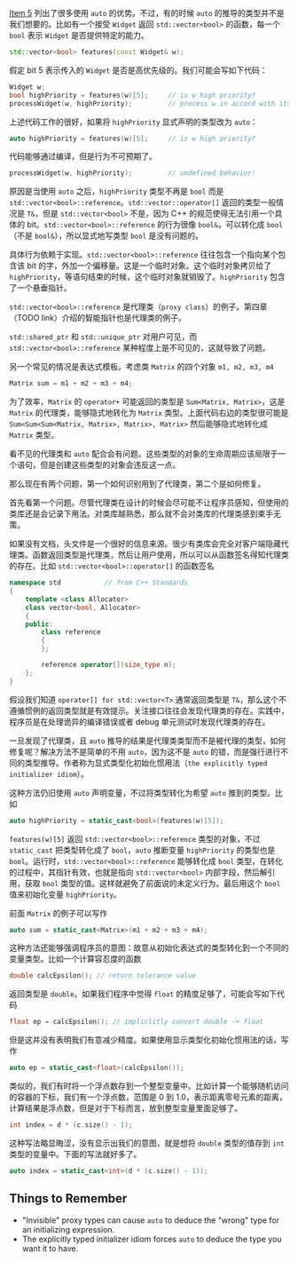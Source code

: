 [Item 5](/EffectiveModernCpp/ch02_auto/05_Prefer_auto_to_explicit_type_declarations.md) 列出了很多使用 `auto` 的优势。不过，有的时候 `auto` 的推导的类型并不是我们想要的。比如有一个接受 `Widget` 返回 `std::vector<bool>` 的函数，每一个 `bool` 表示 `Widget` 是否提供特定的能力。
```cpp
std::vector<bool> features(const Widget& w);
```

假定 bit 5 表示传入的 `Widget` 是否是高优先级的。我们可能会写如下代码：
```cpp
Widget w;
bool highPriority = features(w)[5];     // is w high priority?
processWidget(w, highPriority);         // process w in accord with its priority
```

上述代码工作的很好，如果将 `highPriority` 显式声明的类型改为 `auto`：
```cpp
auto highPriority = features(w)[5];     // is w high priority?
```

代码能够通过编译，但是行为不可预期了。
```cpp
processWidget(w, highPriority);         // undefined behavior!
```

原因是当使用 `auto` 之后，`highPriority` 类型不再是 `bool` 而是 `std::vector<bool>::reference`。`std::vector::operator[]` 返回的类型一般情况是 `T&`，但是 `std::vector<bool>` 不是，因为 C++ 的规范使得无法引用一个具体的 bit。`std::vector<bool>::reference` 的行为很像 `bool&`，可以转化成 `bool`（不是 `bool&`），所以显式地写类型 `bool` 是没有问题的。

具体行为依赖于实现。`std::vector<bool>::reference` 往往包含一个指向某个包含该 bit 的字，外加一个偏移量。这是一个临时对象。这个临时对象拷贝给了 `highPriority`，等语句结束的时候，这个临时对象就销毁了。`highPriority` 包含了一个悬垂指针。

`std::vector<bool>::reference` 是代理类（`proxy class`）的例子。第四章（TODO link）介绍的智能指针也是代理类的例子。

`std::shared_ptr` 和 `std::unique_ptr` 对用户可见，而 `std::vector<bool>::reference` 某种程度上是不可见的，这就导致了问题。

另一个常见的情况是表达式模板。考虑类 `Matrix` 的四个对象 `m1, m2, m3, m4`
```cpp
Matrix sum = m1 + m2 + m3 + m4;
```

为了效率，`Matrix` 的 `operator+` 可能返回的类型是 `Sum<Matrix, Matrix>`，这是 `Matrix` 的代理类，能够隐式地转化为 `Matrix` 类型。上面代码右边的类型很可能是 `Sum<Sum<Sum<Matrix, Matrix>, Matrix>, Matrix>` 然后能够隐式地转化成 `Matrix` 类型。

看不见的代理类和 `auto` 配合会有问题。这些类型的对象的生命周期应该局限于一个语句，但是创建这些类型的对象会违反这一点。

那么现在有两个问题，第一个如何识别用到了代理类，第二个是如何修复。

首先看第一个问题。尽管代理类在设计的时候会尽可能不让程序员感知，但使用的类库还是会记录下用法。对类库越熟悉，那么就不会对类库的代理类感到束手无策。

如果没有文档，头文件是一个很好的信息来源。很少有类库会完全对客户端隐藏代理类。函数返回类型是代理类，然后让用户使用，所以可以从函数签名得知代理类的存在。比如 `std::vector<bool>::operator[]` 的函数签名
```cpp
namespace std           // from C++ Standards
{
    template <class Allocator>
    class vector<bool, Allocator>
    {
    public:
        class reference
        {
        };

        reference operator[](size_type n);
    };
}
```

假设我们知道 `operator[] for std::vector<T>` 通常返回类型是 `T&`，那么这个不遵循惯例的返回类型就是有效提示。关注接口往往会发现代理类的存在。实践中，程序员是在处理诡异的编译错误或者 debug 单元测试时发现代理类的存在。

一旦发现了代理类，且 `auto` 推导的结果是代理类类型而不是被代理的类型，如何修复呢？解决方法不是简单的不用 `auto`，因为这不是 `auto` 的错，而是强行进行不同的类型推导。作者称为显式类型化初始化惯用法（`the explicitly typed initializer idiom`）。

这种方法仍旧使用 `auto` 声明变量，不过将类型转化为希望 `auto` 推到的类型。比如
```cpp
auto highPriority = static_cast<bool>(features(w)[5]);
```

`features(w)[5]` 返回 `std::vector<bool>::reference` 类型的对象，不过 `static_cast` 把类型转化成了 `bool`，`auto` 推断变量 `highPriority` 的类型也是 `bool`。运行时，`std::vector<bool>::reference` 能够转化成 `bool` 类型，在转化的过程中，其指针有效，也就是指向 `std::vector<bool>` 内部字段，然后解引用，获取 `bool` 类型的值。这样就避免了前面说的未定义行为。最后用这个 `bool` 值来初始化变量 `highPriority`。

前面 `Matrix` 的例子可以写作
```cpp
auto sum = static_cast<Matrix>(m1 + m2 + m3 + m4);
```

这种方法还能够强调程序员的意图：故意从初始化表达式的类型转化到一个不同的变量类型。比如一个计算容忍度的函数
```cpp
double calcEpsilon(); // return tolerance value
```

返回类型是 `double`。如果我们程序中觉得 `float` 的精度足够了，可能会写如下代码
```cpp
float ep = calcEpsilon(); // impliclitly convert double -> float
```

但是这并没有表明我们有意减少精度。如果使用显示类型化初始化惯用法的话，写作
```cpp
auto ep = static_cast<float>(calcEpsilon());
```

类似的，我们有时将一个浮点数存到一个整型变量中。比如计算一个能够随机访问的容器的下标，我们有一个浮点数，范围是 0 到 1.0，表示距离零号元素的距离，计算结果是浮点数，但是对于下标而言，放到整型变量里面足够了。
```cpp
int index = d * (c.size() - 1);
```

这种写法略显晦涩，没有显示出我们的意图，就是想将 `double` 类型的值存到 `int` 类型的变量中。下面的写法就好多了。
```cpp
auto index = static_cast<int>(d * (c.size() - 1));
```

## Things to Remember
* "Invisible" proxy types can cause `auto` to deduce the "wrong" type for an initializing expression.
* The explicitly typed initializer idiom forces `auto` to deduce the type you want it to have.

